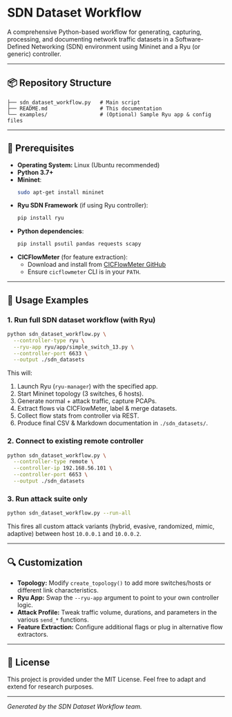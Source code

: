 # SDN Dataset Workflow

A comprehensive Python-based workflow for generating, capturing, processing, and documenting network traffic datasets in a Software-Defined Networking (SDN) environment using Mininet and a Ryu (or generic) controller.

---

## 📦 Repository Structure

```
├── sdn_dataset_workflow.py   # Main script
├── README.md                 # This documentation
└── examples/                 # (Optional) Sample Ryu app & config files
```

---

## 🔧 Prerequisites

- **Operating System:** Linux (Ubuntu recommended)
- **Python 3.7+**
- **Mininet**:
  ```bash
  sudo apt-get install mininet
  ```
- **Ryu SDN Framework** (if using Ryu controller):
  ```bash
  pip install ryu
  ```
- **Python dependencies**:
  ```bash
  pip install psutil pandas requests scapy
  ```
- **CICFlowMeter** (for feature extraction):
  - Download and install from [CICFlowMeter GitHub](https://github.com/ahlashkari/CICFlowMeter)
  - Ensure `cicflowmeter` CLI is in your `PATH`.

---

## 🚀 Usage Examples

### 1. Run full SDN dataset workflow (with Ryu)

```bash
python sdn_dataset_workflow.py \
  --controller-type ryu \
  --ryu-app ryu/app/simple_switch_13.py \
  --controller-port 6633 \
  --output ./sdn_datasets
```

This will:
1. Launch Ryu (`ryu-manager`) with the specified app.  
2. Start Mininet topology (3 switches, 6 hosts).  
3. Generate normal + attack traffic, capture PCAPs.  
4. Extract flows via CICFlowMeter, label & merge datasets.  
5. Collect flow stats from controller via REST.  
6. Produce final CSV & Markdown documentation in `./sdn_datasets/`.

### 2. Connect to existing remote controller

```bash
python sdn_dataset_workflow.py \
  --controller-type remote \
  --controller-ip 192.168.56.101 \
  --controller-port 6653 \
  --output ./sdn_datasets
```

### 3. Run attack suite only

```bash
python sdn_dataset_workflow.py --run-all
```

This fires all custom attack variants (hybrid, evasive, randomized, mimic, adaptive) between host `10.0.0.1` and `10.0.0.2`.

---

## 🔍 Customization

- **Topology:** Modify `create_topology()` to add more switches/hosts or different link characteristics.
- **Ryu App:** Swap the `--ryu-app` argument to point to your own controller logic.
- **Attack Profile:** Tweak traffic volume, durations, and parameters in the various `send_*` functions.
- **Feature Extraction:** Configure additional flags or plug in alternative flow extractors.

---

## 📝 License

This project is provided under the MIT License. Feel free to adapt and extend for research purposes.

---

*Generated by the SDN Dataset Workflow team.*

